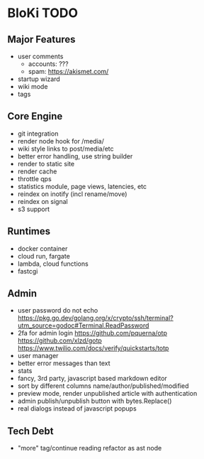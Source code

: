 # BloKi TODO

## Major Features

- user comments
  - accounts: ???
  - spam: https://akismet.com/
- startup wizard
- wiki mode
- tags

## Core Engine

- git integration
- render node hook for /media/
- wiki style links to post/media/etc
- better error handling, use string builder
- render to static site
- render cache
- throttle qps
- statistics module, page views, latencies, etc
- reindex on inotify (incl rename/move)
- reindex on signal
- s3 support

## Runtimes

- docker container
- cloud run, fargate
- lambda, cloud functions
- fastcgi

## Admin

- user password do not echo
  https://pkg.go.dev/golang.org/x/crypto/ssh/terminal?utm_source=godoc#Terminal.ReadPassword
- 2fa for admin login
  https://github.com/pquerna/otp
  https://github.com/xlzd/gotp
  https://www.twilio.com/docs/verify/quickstarts/totp
- user manager
- better error messages than text
- stats
- fancy, 3rd party, javascript based markdown editor
- sort by different columns name/author/published/modified
- preview mode, render unpublished article with authentication
- admin publish/unpublish button with bytes.Replace()
- real dialogs instead of javascript popups

## Tech Debt

- "more" tag/continue reading refactor as ast node

